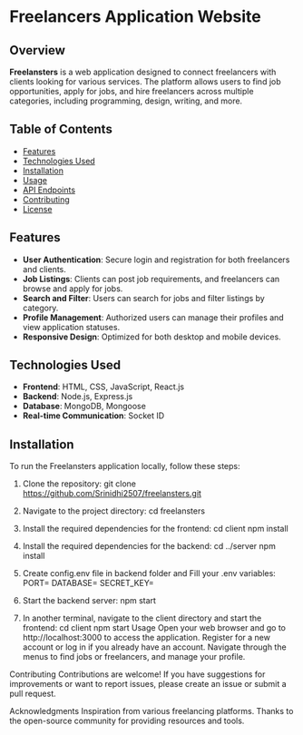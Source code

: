 # Freelancers Application Website

## Overview
**Freelansters** is a web application designed to connect freelancers with clients looking for various services. The platform allows users to find job opportunities, apply for jobs, and hire freelancers across multiple categories, including programming, design, writing, and more.

## Table of Contents
- [Features](#features)
- [Technologies Used](#technologies-used)
- [Installation](#installation)
- [Usage](#usage)
- [API Endpoints](#api-endpoints)
- [Contributing](#contributing)
- [License](#license)

## Features
- **User Authentication**: Secure login and registration for both freelancers and clients.
- **Job Listings**: Clients can post job requirements, and freelancers can browse and apply for jobs.
- **Search and Filter**: Users can search for jobs and filter listings by category.
- **Profile Management**: Authorized users can manage their profiles and view application statuses.
- **Responsive Design**: Optimized for both desktop and mobile devices.

## Technologies Used
- **Frontend**: HTML, CSS, JavaScript, React.js
- **Backend**: Node.js, Express.js
- **Database**: MongoDB, Mongoose
- **Real-time Communication**: Socket ID

## Installation
To run the Freelansters application locally, follow these steps:

1. Clone the repository:
   git clone https://github.com/Srinidhi2507/freelansters.git
   
2. Navigate to the project directory:
   cd freelansters

3. Install the required dependencies for the frontend:
   cd client
   npm install

4. Install the required dependencies for the backend:
   cd ../server
   npm install

5. Create config.env file in backend folder and Fill your .env variables:
    PORT=
    DATABASE=
    SECRET_KEY=
6. Start the backend server:
    npm start

7. In another terminal, navigate to the client directory and start the frontend:
   cd client
   npm start
Usage
Open your web browser and go to http://localhost:3000 to access the application.
Register for a new account or log in if you already have an account.
Navigate through the menus to find jobs or freelancers, and manage your profile.

Contributing
Contributions are welcome! If you have suggestions for improvements or want to report issues, please create an issue or submit a pull request.

Acknowledgments
Inspiration from various freelancing platforms.
Thanks to the open-source community for providing resources and tools.

